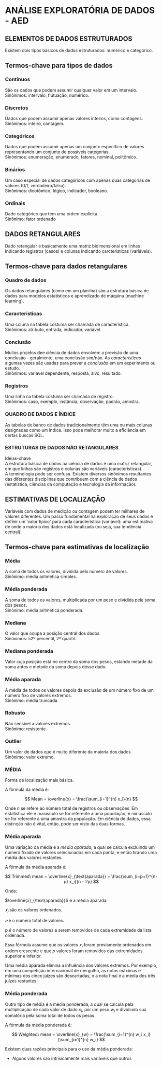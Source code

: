 # ANÁLISE EXPLORATÓRIA DE DADOS - AED

## ELEMENTOS DE DADOS ESTRUTURADOS

Existem dois tipos básicos de dados estruturados: numérico e categórico.

## Termos-chave para tipos de dados

### Contínuos

São os dados que podem assumir qualquer valor em um intervalo.  
Sinônimos: intervalo, flutuação, numérico.

### Discretos

Dados que podem assumir apenas valores inteiros, como contagens.  
Sinônimos: inteiro, contagem.

### Categóricos

Dados que podem assumir apenas um conjunto específico de valores representando um conjunto de possíveis categorias.  
Sinônimos: enumeração, enumerado, fatores, nominal, politômico.

### Binários

Um caso especial de dados categóricos com apenas duas categorias de valores (0/1, verdadeiro/falso).  
Sinônimos: dicotômico, lógico, indicador, booleano.

### Ordinais

Dado categórico que tem uma ordem explícita.  
Sinônimo: fator ordenado


## DADOS RETANGULARES

Dado retangular é basicamente uma matriz bidimensional em linhas indicando registros (casos) e colunas indicando carcterísticas (variáveis).

## Termos-chave para dados retangulares

### Quadro de dados

Os dados retangulares (como em um planilha) são a estrutura básica de dados para modelos estatísticos e aprendizado de máquina (machine learning).

### Características

Uma coluna na tabela costuma ser chamada de característica.  
Sinônimos: atributo, entrada, indicador, variável.

### Conclusão

Muitos projetos dee ciência de dados envolvem a previsão de uma conclusão - geralmente, uma conclusão sim/não. As *características* algumas vezes são usadas para prever a *conclusão* em um experimento ou estudo.  
Sinônimos: variável dependente, resposta, alvo, resultado.

### Registros

Uma linha na tabela costuma ser chamada de registro.  
Sinônimos: caso, exemplo, instância, observação, padrão, amostra.

### QUADRO DE DADOS E ÍNDICE

As tabelas de banco de dados tradicionalmente têm uma ou mais colunas designadas como um índice. Isso pode melhorar muito a eficiência em certas buscas SQL.

### ESTRUTURAS DE DADOS NÃO RETANGULARES

Ideias-chave  
A estrutura básica de dados na ciência de dados é uma matriz retangular, em que linhas são registros e colunas são variáveis (características).  
A terminologia pode ser confusa. Existem diversos sinônimos resultantes das diferentes disciplinas que contribuem com a ciência de dados (estatística, ciências da computação e tecnologia da informação).

## ESTIMATIVAS DE LOCALIZAÇÃO

Variáveis com dados de medição ou contagem podem ter milhares de valores diferentes. Um passo fundamental na exploração de seus dados é definir um 'valor típico' para cada característica (variável): uma estimativa de onde a maioria dos dados está localizada (ou seja, sua tendência central).

## Termos-chave para estimativas de localização

### Média

A soma de todos os valores, dividida pelo número de valores.  
Sinônimo: média aritmética simples.

### Média ponderada

A soma de todos os valores, multiplicada por um peso e dividida pela soma dos pesos.  
Sinônimo: média aritmética ponderada.

### Mediana

O valor que ocupa a posição central dos dados.  
Sinônimos: 52º percentil, 2º quartil.

### Mediana ponderada

Valor cuja posição está no centro da soma dos pesos, estando metade da soma antes e metade da soma depois desse dado.

### Média aparada

A média de todos os valores depois da exclusão de um número fixo de um número fixo de valores extremos.  
Sinônimo: média truncada.

### Robusto

Não sensível a valores extremos.  
Sinônimo: resistente.

### Outlier

Um valor de dados que é muito diferente da maioria dos dados.  
Sinônimo: valor extremo.


### MÉDIA

Forma de localização mais básica.

A fórmula da média é:

$$
Mean = \overline{x} = \frac{\sum_{i=1}^{n} x_i}{n}
$$

Onde $n$ se refere ao número total de registros ou observações. Em estatística ele é maiúsculo se for referente a uma população, e minúsculo se for referente a uma amostra da população. Em ciência de dados, essa distinção não é vital, então, pode ser visto das duas formas.

### Média aparada

Uma variação da média é a *média aparada*, a qual se calcula excluindo um número fixado de valores selecionados em cada ponta, e então tirando uma média dos valores restantes.

A fórmula da média aparada é:

$$
Trimmed\ mean = \overline{x}_{\text{aparada}} = \frac{\sum_{i=p+1}^{n-p} x_i}{n - 2p}
$$

Onde:

$\overline{x}_{\text{aparada}}$ é a média aparada.

${𝑥}_{𝑖}$ são os valores ordenados.

$𝑛$ é o número total de valores.

$p$ é o número de valores a serem removidos de cada extremidade da lista ordenada.

Essa fórmula assume que os valores ${𝑥}_{𝑖}$ foram previamente ordenados em ordem crescente e que $p$ valores foram removidos das extremidades superior e inferior.

Uma média aparada elimina a influência dos valores extremos. Por exemplo, em uma competição internacional de mergulho, as notas máximas e mínimas dos cinco juízes são descartadas, e a nota final é a média dos três juízes restantes.

### Média ponderada

Outro tipo de média é a média ponderada, a qual se calcula pela multiplicação de cada valor de dado ${x}_{i}$, por um peso ${w}_{i}$ e dividindo sua somatória pela soma total de todos os pesos.

A fórmula da média ponderada é:

$$
Weighted\ mean = \overline{x}_{w} = \frac{\sum_{i=1}^{n} w_i x_i}{\sum_{i=1}^{n} w_i}
$$


Existem duas razões principais para o uso da média ponderada:
- Alguns valores são intrisicamente mais variáveis que outros